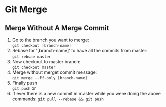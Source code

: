 # Git Merge

## Merge Without A Merge Commit

1. Go to the branch you want to merge: <br>
  `git checkout [branch-name]`
2. Rebase for '[branch-name]' to have all the commits from master: <br>
  `git rebsae master`
3. Now checkout to master branch: <br>
  `git checkout master`
4. Merge without merget commit message: <br>
  `git merge --ff-only [branch-name]`
5. Finally push <br>
  `git push`
or
5. If ever there is a new commit in master while you were doing the above commands:
  `git pull --rebase && git push`